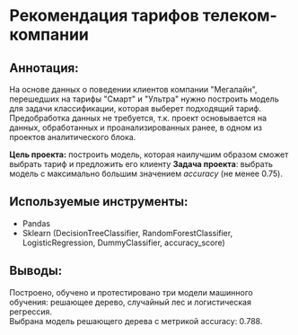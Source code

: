 # Рекомендация тарифов телеком-компании

## Аннотация:
На основе данных о поведении клиентов компании "Мегалайн", перешедших на тарифы "Смарт" и "Ультра" нужно построить модель для задачи классификации, которая выберет подходящий тариф. \
Предобработка данных не требуется, т.к. проект основывается на данных, обработанных и проанализированных ранее, в одном из проектов аналитического блока.

**Цель проекта:** построить модель, которая наилучшим образом сможет выбрать тариф и предложить его клиенту
**Задача проекта**: выбрать модель с максимально большим значением *accuracy* (не менее 0.75).

## Используемые инструменты:
- Pandas 
- Sklearn (DecisionTreeClassifier, RandomForestClassifier, LogisticRegression, DummyClassifier, accuracy_score)

## Выводы:
Построено, обучено и протестировано три модели машинного обучения: решающее дерево, случайный лес и логистическая регрессия. \
Выбрана модель решающего дерева с метрикой accuracy: 0.788.
